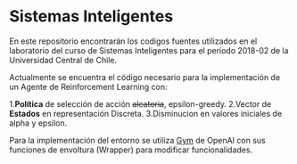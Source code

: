 # Sistemas Inteligentes

En este repositorio encontrarán los codigos fuentes utilizados en el laboratorio del curso de Sistemas Inteligentes para el período 2018-02 de la Universidad Central de Chile.

Actualmente se encuentra el código necesario para la implementación de un Agente de Reinforcement Learning con:

1.**Política** de selección de acción ~~aleatoria~~, epsilon-greedy.
2.Vector de **Estados** en representación Discreta.
3.Disminucion en valores iniciales de alpha y epsilon.

Para la implementación del entorno se utiliza [Gym](https://github.com/openai/gym/) de OpenAI con sus funciones de envoltura (Wrapper) para modificar funcionalidades.
